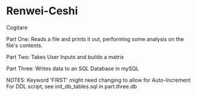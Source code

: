 # Renwei-Ceshi
Cogitare 

Part One:
Reads a file and prints it out, performing some analysis on the file's contents.

Part Two:
Takes User Inputs and builds a matrix

Part Three:
Writes data to an SQL Database in mySQL


NOTES:
Keyword 'FIRST' might need changing to allow for Auto-Increment
For DDL script, see init_db_tables.sql in part.three.db
